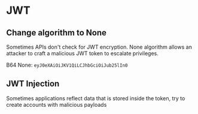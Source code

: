 # JWT

## Change algorithm to None

Sometimes APIs don't check for JWT encryption. None algorithm allows an attacker to craft a malicious JWT token to escalate privileges.

B64 None: `eyJ0eXAiOiJKV1QiLCJhbGciOiJub25lIn0`

## JWT Injection

Sometimes applications reflect data that is stored inside the token, try to create accounts with malicious payloads

